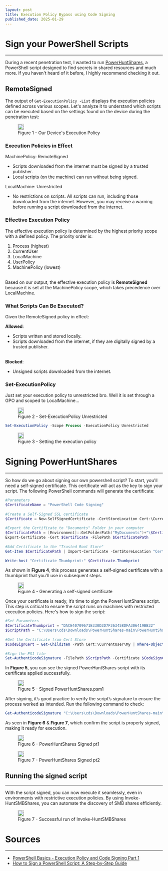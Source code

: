 ```yaml
---
layout: post
title: Execution Policy Bypass using Code Signing
published_date: 2025-01-29
---
```


# Sign your PowerShell Scripts 
---

During a recent penetration test, I wanted to run [PowerHuntShares](https://github.com/NetSPI/PowerHuntShares), a PowerShell script designed to find secrets in shared resources and much more. If you haven't heard of it before, I highly recommend checking it out.

## RemoteSigned

The output of `Get-ExecutionPolicy -List` displays the execution policies defined across various scopes. Let's analyze it to understand which scripts can be executed based on the settings found on the device during the penetration test:

<figure class="centered-image">
  <img src="../assets/execution_policy/exec_pol_list.png" style="border: 2px solid #ccc;">
  <figcaption>Figure 1 - Our Device's Execution Policy</figcaption>
</figure>

### Execution Policies in Effect
MachinePolicy: RemoteSigned
- Scripts downloaded from the internet must be signed by a trusted publisher.
- Local scripts (on the machine) can run without being signed.

LocalMachine: Unrestricted
- No restrictions on scripts. All scripts can run, including those downloaded from the internet. However, you may receive a warning before running a script downloaded from the internet.

### Effective Execution Policy

The effective execution policy is determined by the highest priority scope with a defined policy. The priority order is:

1. Process (highest)
2. CurrentUser
3. LocalMachine
4. UserPolicy
5. MachinePolicy (lowest)

<br>Based on our output, the effective execution policy is **RemoteSigned** because it is set at the MachinePolicy scope, which takes precedence over LocalMachine.

### What Scripts Can Be Executed?

Given the RemoteSigned policy in effect:

**Allowed**:
- Scripts written and stored locally.
- Scripts downloaded from the internet, if they are digitally signed by a trusted publisher.

<br>**Blocked**:
- Unsigned scripts downloaded from the internet.

### Set-ExecutionPolicy
Just set your execution policy to unrestricted bro. Well it is set through a GPO and scoped to LocalMachine...

<figure class="centered-image">
  <img src="../assets/execution_policy/spongememe.png" style="border: 2px solid #ccc;">
  <figcaption>Figure 2 - Set-ExecutionPolicy Unrestricted</figcaption>
</figure>

```powershell
Set-ExecutionPolicy -Scope Process -ExecutionPolicy Unrestricted
```

<figure class="centered-image large">
  <img src="../assets/execution_policy/set_exec_pol.png" style="border: 2px solid #ccc;">
  <figcaption>Figure 3 - Setting the execution policy</figcaption>
</figure>


# Signing PowerHuntShares
---

So how do we go about signing our own powershell script? To start, you'll need a self-signed certificate. This certificate will act as the key to sign your script. The following PowerShell commands will generate the certificate:

```powershell
#Parameters
$CertificateName = "PowerShell Code Signing"
 
#Create a Self-Signed SSL certificate
$Certificate = New-SelfSignedCertificate -CertStoreLocation Cert:\CurrentUser\My -Subject "CN=$CertificateName" -KeySpec Signature -Type CodeSigningCert
 
#Export the Certificate to "Documents" Folder in your computer
$CertificatePath = [Environment]::GetFolderPath("MyDocuments")+"\$CertificateName.cer"
Export-Certificate -Cert $Certificate -FilePath $CertificatePath
 
#Add Certificate to the "Trusted Root Store"
Get-Item $CertificatePath | Import-Certificate -CertStoreLocation "Cert:\LocalMachine\Root"
  
Write-host "Certificate Thumbprint:" $Certificate.Thumbprint
```

As shown in **Figure 4**, this process generates a self-signed certificate with a thumbprint that you'll use in subsequent steps.

<figure class="centered-image large">
  <img src="../assets/execution_policy/thumbprint.png" style="border: 2px solid #ccc;">
  <figcaption>Figure 4 - Generating a self-signed certificate</figcaption>
</figure>

Once your certificate is ready, it’s time to sign the PowerHuntShares script. This step is critical to ensure the script runs on machines with restricted execution policies. Here's how to sign the script:

```powershell
#Set Parameters
$CertificateThumbprint = "DACE40709671E330D3D7F363458DFA306419BB32"
$ScriptPath = "C:\Users\cds\Downloads\PowerHuntShares-main\PowerHuntShares-main\PowerHuntShares.psm1"
 
#Get the Certificate from Cert Store
$CodeSignCert = Get-ChildItem -Path Cert:\CurrentUser\My | Where-Object {$_.Thumbprint -eq $CertificateThumbprint}
 
#Sign the PS1 file
Set-AuthenticodeSignature -FilePath $ScriptPath -Certificate $CodeSignCert
```

In **Figure 5**, you can see the signed PowerHuntShares script with its certificate applied successfully.

<figure class="centered-image large">
  <img src="../assets/execution_policy/thumbprint.png" style="border: 2px solid #ccc;">
  <figcaption>Figure 5 - Signed PowerHuntShares.psm1</figcaption>
</figure>

After signing, it’s good practice to verify the script’s signature to ensure the process worked as intended. Run the following command to check:

```powershell
Get-AuthenticodeSignature "C:\Users\cds\Downloads\PowerHuntShares-main\PowerHuntShares-main\PowerHuntShares.psm1" | fl
```

As seen in **Figure 6** & **Figure 7**, which confirm the script is properly signed, making it ready for execution.

<figure class="centered-image large">
  <img src="../assets/execution_policy/signature_check.png" style="border: 2px solid #ccc;">
  <figcaption>Figure 6 - PowerHuntShares Signed pt1</figcaption>
</figure>

<figure class="centered-image large">
  <img src="../assets/execution_policy/signature_check2.png" style="border: 2px solid #ccc;">
  <figcaption>Figure 7 - PowerHuntShares Signed pt2</figcaption>
</figure>

## Running the signed script
---

With the script signed, you can now execute it seamlessly, even in environments with restrictive execution policies. By using Invoke-HuntSMBShares, you can automate the discovery of SMB shares efficiently.

<figure class="centered-image large">
  <img src="../assets/execution_policy/success.png" style="border: 2px solid #ccc;">
  <figcaption>Figure 7 - Successful run of Invoke-HuntSMBShares</figcaption>
</figure>

# Sources
---
- [PowerShell Basics - Execution Policy and Code Signing Part 1](https://www.darkoperator.com/blog/2013/3/5/powershell-basics-execution-policy-part-1.html)
- [How to Sign a PowerShell Script: A Step-by-Step Guide](https://www.sharepointdiary.com/2020/12/how-to-sign-powershell-script.html)